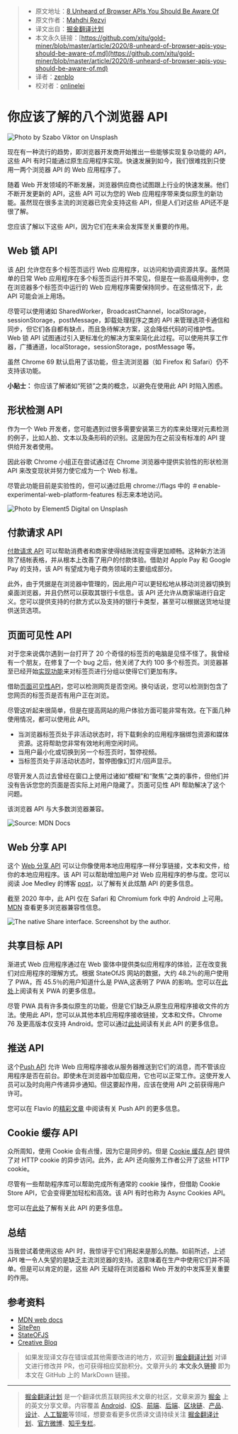 > * 原文地址：[8 Unheard of Browser APIs You Should Be Aware Of](https://medium.com/better-programming/8-unheard-of-browser-apis-you-should-be-aware-of-45247e7d5f3a)
> * 原文作者：[Mahdhi Rezvi](https://medium.com/@mahdhirezvi)
> * 译文出自：[掘金翻译计划](https://github.com/xitu/gold-miner)
> * 本文永久链接：[https://github.com/xitu/gold-miner/blob/master/article/2020/8-unheard-of-browser-apis-you-should-be-aware-of.md](https://github.com/xitu/gold-miner/blob/master/article/2020/8-unheard-of-browser-apis-you-should-be-aware-of.md)
> * 译者：[zenblo](https://github.com/zenblo)
> * 校对者：[onlinelei](https://github.com/onlinelei)

# 你应该了解的八个浏览器 API

![Photo by [Szabo Viktor](https://unsplash.com/@vmxhu?utm_source=medium&utm_medium=referral) on [Unsplash](https://unsplash.com?utm_source=medium&utm_medium=referral)](https://cdn-images-1.medium.com/max/9990/0*WzOJqPzOSrcQrX5b)

现在有一种流行的趋势，即浏览器开发商开始推出一些能够实现复杂功能的 API，这些 API 有时只能通过原生应用程序实现。快速发展到如今，我们很难找到只使用一两个浏览器 API 的 Web 应用程序了。

随着 Web 开发领域的不断发展，浏览器供应商也试图跟上行业的快速发展。他们不断开发更新的 API，这些 API 可以为您的 Web 应用程序带来类似原生的新功能。虽然现在很多主流的浏览器已完全支持这些 API，但是人们对这些 API还不是很了解。

您应该了解以下这些 API，因为它们在未来会发挥至关重要的作用。

## Web 锁 API

该 [API](https://developer.mozilla.org/en-US/docs/Web/API/Web_Locks_API) 允许您在多个标签页运行 Web 应用程序，以访问和协调资源共享。虽然简单的日常 Web 应用程序在多个标签页运行并不常见，但是在一些高级用例中，您在浏览器多个标签页中运行的 Web 应用程序需要保持同步。在这些情况下，此 API 可能会派上用场。

尽管可以使用诸如 SharedWorker，BroadcastChannel，localStorage，sessionStorage，postMessage，卸载处理程序之类的 API 来管理选项卡通信和同步，但它们各自都有缺点，而且急待解决方案，这会降低代码的可维护性。Web 锁 API 试图通过引入更标准化的解决方案来简化此过程。可以使用共享工作器，广播通道，localStorage，sessionStorage，postMessage 等。

虽然 Chrome 69 默认启用了该功能，但主流浏览器（如 Firefox 和 Safari）仍不支持该功能。

**小贴士：** 你应该了解诸如“死锁”之类的概念，以避免在使用此 API 时陷入困惑。

## 形状检测 API

作为一个 Web 开发者，您可能遇到过很多需要安装第三方的库来处理对元素检测的例子，比如人脸、文本以及条形码的识别。这是因为在之前没有标准的 API 提供给开发者使用。

因此谷歌 Chrome 小组正在尝试通过在 Chrome 浏览器中提供实验性的形状检测 API 来改变现状并努力使它成为一个 Web 标准。

尽管此功能目前是实验性的，但可以通过启用 chrome://flags 中的 ＃enable-experimental-web-platform-features 标志来本地访问。

![Photo by [Element5 Digital](https://unsplash.com/@element5digital?utm_source=medium&utm_medium=referral) on [Unsplash](https://unsplash.com?utm_source=medium&utm_medium=referral)](https://cdn-images-1.medium.com/max/9542/0*0NoSa7j_eQ1npFws)

## 付款请求 API

[付款请求 API](https://developer.mozilla.org/zh-CN/docs/Web/API/Payment_Request_API) 可以帮助消费者和商家使得结账流程变得更加顺畅。这种新方法消除了结帐表格，并从根本上改善了用户的付款体验。借助对 Apple Pay 和 Google Pay 的支持，该 API 有望成为电子商务领域的主要组成部分。

此外，由于凭据是在浏览器中管理的，因此用户可以更轻松地从移动浏览器切换到桌面浏览器，并且仍然可以获取其银行卡信息。该 API 还允许从商家端进行自定义。您可以提供支持的付款方式以及支持的银行卡类型，甚至可以根据送货地址提供送货选项。
## 页面可见性 API

对于您来说偶尔遇到一台打开了 20 个奇怪的标签页的电脑是见怪不怪了。我曾经有一个朋友，在修复了一个 bug 之后，他关闭了大约 100 多个标签页。浏览器甚至已经开始[实现功能](https://blog.google/products/chrome/manage-tabs-with-google-chrome/)来对标签页进行分组以使得它们更加有序。

借助[页面可见性API](https://developer.mozilla.org/zh-CN/docs/Web/API/Page_Visibility_API)，您可以检测网页是否空闲。换句话说，您可以检测到包含了您网页的标签页是否有用户正在浏览。

尽管这听起来很简单，但是在提高网站的用户体验方面可能非常有效。在下面几种使用情况，都可以使用此 API。

* 当浏览器标签页处于非活动状态时，将下载剩余的应用程序捆绑包资源和媒体资源。这将帮助您非常有效地利用空闲时间。
* 当用户最小化或切换到另一个标签页时，暂停视频。
* 当标签页处于非活动状态时，暂停图像幻灯片/回声显示。

尽管开发人员过去曾经在窗口上使用过诸如“模糊”和“聚焦”之类的事件，但他们并没有告诉您您的页面是否实际上对用户隐藏了。页面可见性 API 帮助解决了这个问题。

该浏览器 API 与大多数浏览器兼容。

![Source: [MDN Docs](https://developer.mozilla.org/en-US/docs/Web/API/Page_Visibility_API#Browser_compatibility)](https://cdn-images-1.medium.com/max/2000/1*I743ncklwG4-veVjsVFfSA.png)

## Web 分享 API

这个 [Web 分享 API](https://www.w3.org/TR/web-share/) 可以让你像使用本地应用程序一样分享链接，文本和文件，给你的本地应用程序。该 API 可以帮助增加用户对 Web 应用程序的参与度。您可以阅读 Joe Medley 的博客 [post](https://web.dev/web-share/)，以了解有关此炫酷 API 的更多信息。

截至 2020 年中，此 API 仅在 Safari 和 Chromium fork 中的 Android 上可用。 [MDN](https://developer.mozilla.org/en-US/docs/Web/API/Navigator/share#Browser_compatibility) 查看更多浏览器兼容性信息。

![The native Share interface. Screenshot by the author.](https://cdn-images-1.medium.com/max/2000/1*uhEtWw7OEueQkMPXrn6Akw.png)

## 共享目标 API

渐进式 Web 应用程序通过在 Web 窗体中提供类似应用程序的体验，正在改变我们对应用程序的理解方式。根据 StateOfJS 网站的数据，大约 48.2％的用户使用了 PWA，而 45.5％的用户知道什么是 PWA,这表明了 PWA 的影响。您可以在[此处](https://medium.com/better-programming/progressive-web-apps-an-overview-c6e4328ef2d2?source=friends_link&sk=94b7cf9919c4bb86e407604dd975dadb)上阅读有关 PWA 的更多信息。

尽管 PWA 具有许多类似原生的功能，但是它们缺乏从原生应用程序接收文件的方法。使用此 API，您可以从其他本机应用程序接收链接，文本和文件。Chrome 76 及更高版本仅支持 Android。您可以通过[此处](https://web.dev/web-share-target/)阅读有关此 API 的更多信息。

## 推送 API

这个[Push API](https://developer.mozilla.org/en-US/docs/Web/API/Push_API) 允许 Web 应用程序接收从服务器推送到它们的消息，而不管该应用程序是否在前台。即使未在浏览器中加载应用，它也可以正常工作。这使开发人员可以及时向用户传递异步通知。但这要起作用，应该在使用 API 之前获得用户许可。

您可以在 Flavio 的[精彩文章](https://flaviocopes.com/push-api/) 中阅读有关 Push API 的更多信息。

## Cookie 缓存 API

众所周知，使用 Cookie 会有点慢，因为它是同步的。但是 [Cookie 缓存 API](https://developers.google.com/web/updates/2018/09/asynchronous-access-to-http-cookies) 提供了对 HTTP cookie 的异步访问。此外，此 API 还向服务工作者公开了这些 HTTP cookie。

尽管有一些帮助程序库可以帮助完成所有通常的 cookie 操作，但借助 Cookie Store API，它会变得更加轻松和高效。该 API 有时也称为 Async Cookies API。

您可以在[此处](https://wicg.github.io/cookie-store/explainer.html)了解有关此 API 的更多信息。

## 总结

当我尝试着使用这些 API 时，我惊讶于它们用起来是那么的酷。如前所述，上述 API 唯一令人失望的是缺乏主流浏览器的支持。这意味着在生产中使用它们并不简单。但是可以肯定的是，这些 API 无疑将在浏览器和 Web 开发的中发挥至关重要的作用。



## 参考资料

* [MDN web docs](https://developer.mozilla.org/en-US/)
* [SitePen](https://www.sitepen.com/blog/cross-tab-synchronization-with-the-web-locks-api/)
* [StateOFJS](https://2019.stateofjs.com/)
* [Creative Bloq](https://www.creativebloq.com/features/15-web-apis-youve-never-heard-of)

> 如果发现译文存在错误或其他需要改进的地方，欢迎到 [掘金翻译计划](https://github.com/xitu/gold-miner) 对译文进行修改并 PR，也可获得相应奖励积分。文章开头的 **本文永久链接** 即为本文在 GitHub 上的 MarkDown 链接。

---

> [掘金翻译计划](https://github.com/xitu/gold-miner) 是一个翻译优质互联网技术文章的社区，文章来源为 [掘金](https://juejin.im) 上的英文分享文章。内容覆盖 [Android](https://github.com/xitu/gold-miner#android)、[iOS](https://github.com/xitu/gold-miner#ios)、[前端](https://github.com/xitu/gold-miner#前端)、[后端](https://github.com/xitu/gold-miner#后端)、[区块链](https://github.com/xitu/gold-miner#区块链)、[产品](https://github.com/xitu/gold-miner#产品)、[设计](https://github.com/xitu/gold-miner#设计)、[人工智能](https://github.com/xitu/gold-miner#人工智能)等领域，想要查看更多优质译文请持续关注 [掘金翻译计划](https://github.com/xitu/gold-miner)、[官方微博](http://weibo.com/juejinfanyi)、[知乎专栏](https://zhuanlan.zhihu.com/juejinfanyi)。
